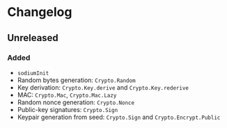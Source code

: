 # Changelog

## Unreleased

### Added

* `sodiumInit`
* Random bytes generation: `Crypto.Random`
* Key derivation: `Crypto.Key.derive` and `Crypto.Key.rederive`
* MAC: `Crypto.Mac`, `Crypto.Mac.Lazy`
* Random nonce generation: `Crypto.Nonce`
* Public-key signatures: `Crypto.Sign`
* Keypair generation from seed: `Crypto.Sign` and `Crypto.Encrypt.Public`
